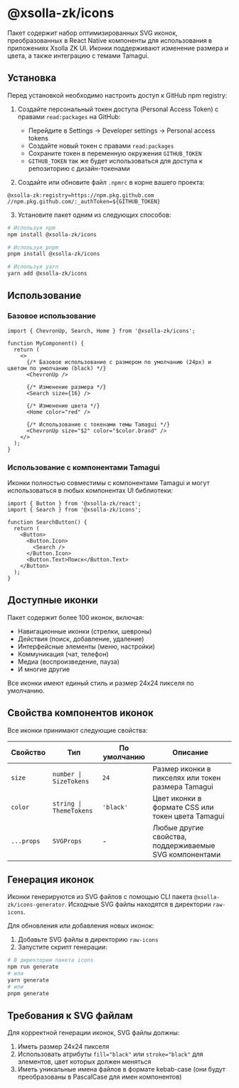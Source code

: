 # @xsolla-zk/icons

Пакет содержит набор оптимизированных SVG иконок, преобразованных в React Native компоненты для использования в приложениях Xsolla ZK UI. Иконки поддерживают изменение размера и цвета, а также интеграцию с темами Tamagui.

## Установка

Перед установкой необходимо настроить доступ к GitHub npm registry:

1. Создайте персональный токен доступа (Personal Access Token) с правами `read:packages` на GitHub:
   - Перейдите в Settings → Developer settings → Personal access tokens
   - Создайте новый токен с правами `read:packages`
   - Сохраните токен в переменную окружения `GITHUB_TOKEN`
   - `GITHUB_TOKEN` так же будет использоваться для доступа к репозиторию с дизайн-токенами

2. Создайте или обновите файл `.npmrc` в корне вашего проекта:
```
@xsolla-zk:registry=https://npm.pkg.github.com
//npm.pkg.github.com/:_authToken=${GITHUB_TOKEN}
```

3. Установите пакет одним из следующих способов:

```bash
# Используя npm
npm install @xsolla-zk/icons

# Используя pnpm
pnpm install @xsolla-zk/icons

# Используя yarn
yarn add @xsolla-zk/icons
```

## Использование

### Базовое использование

```tsx
import { ChevronUp, Search, Home } from '@xsolla-zk/icons';

function MyComponent() {
  return (
    <>
      {/* Базовое использование с размером по умолчанию (24px) и цветом по умолчанию (black) */}
      <ChevronUp />

      {/* Изменение размера */}
      <Search size={16} />

      {/* Изменение цвета */}
      <Home color="red" />

      {/* Использование с токенами темы Tamagui */}
      <ChevronUp size="$2" color="$color.brand" />
    </>
  );
}
```

### Использование с компонентами Tamagui

Иконки полностью совместимы с компонентами Tamagui и могут использоваться в любых компонентах UI библиотеки:

```tsx
import { Button } from '@xsolla-zk/react';
import { Search } from '@xsolla-zk/icons';

function SearchButton() {
  return (
    <Button>
      <Button.Icon>
        <Search />
      </Button.Icon>
      <Button.Text>Поиск</Button.Text>
    </Button>
  );
}
```

## Доступные иконки

Пакет содержит более 100 иконок, включая:

- Навигационные иконки (стрелки, шевроны)
- Действия (поиск, добавление, удаление)
- Интерфейсные элементы (меню, настройки)
- Коммуникация (чат, телефон)
- Медиа (воспроизведение, пауза)
- И многие другие

Все иконки имеют единый стиль и размер 24x24 пикселя по умолчанию.

## Свойства компонентов иконок

Все иконки принимают следующие свойства:

| Свойство | Тип | По умолчанию | Описание |
|----------|-----|--------------|----------|
| `size` | `number \| SizeTokens` | `24` | Размер иконки в пикселях или токен размера Tamagui |
| `color` | `string \| ThemeTokens` | `'black'` | Цвет иконки в формате CSS или токен цвета Tamagui |
| `...props` | `SVGProps` | - | Любые другие свойства, поддерживаемые SVG компонентами |

## Генерация иконок

Иконки генерируются из SVG файлов с помощью CLI пакета `@xsolla-zk/icons-generator`. Исходные SVG файлы находятся в директории `raw-icons`.

Для обновления или добавления новых иконок:

1. Добавьте SVG файлы в директорию `raw-icons`
2. Запустите скрипт генерации:

```bash
# В директории пакета icons
npm run generate
# или
yarn generate
# или
pnpm generate
```

## Требования к SVG файлам

Для корректной генерации иконок, SVG файлы должны:

1. Иметь размер 24x24 пикселя
2. Использовать атрибуты `fill="black"` или `stroke="black"` для элементов, цвет которых должен меняться
3. Иметь уникальные имена файлов в формате kebab-case (они будут преобразованы в PascalCase для имен компонентов)
